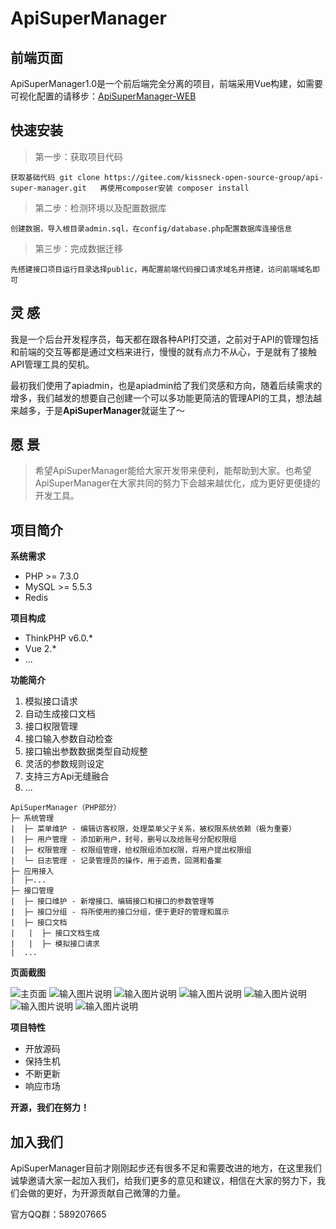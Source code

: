 # ApiSuperManager

## 前端页面
ApiSuperManager1.0是一个前后端完全分离的项目，前端采用Vue构建，如需要可视化配置的请移步：[ApiSuperManager-WEB](https://gitee.com/kissneck-open-source-group/api-super-manager-web)


## 快速安装

> 第一步：获取项目代码

```
获取基础代码 git clone https://gitee.com/kissneck-open-source-group/api-super-manager.git   再使用composer安装 composer install
```

> 第二步：检测环境以及配置数据库

```
创建数据，导入根目录admin.sql，在config/database.php配置数据库连接信息
```

> 第三步：完成数据迁移

```
先搭建接口项目运行目录选择public，再配置前端代码接口请求域名并搭建，访问前端域名即可
```

## 灵 感

我是一个后台开发程序员，每天都在跟各种API打交道，之前对于API的管理包括和前端的交互等都是通过文档来进行，慢慢的就有点力不从心，于是就有了接触API管理工具的契机。

最初我们使用了apiadmin，也是apiadmin给了我们灵感和方向，随着后续需求的增多，我们越发的想要自己创建一个可以多功能更简洁的管理API的工具，想法越来越多，于是**ApiSuperManager**就诞生了～

## 愿 景

> 希望ApiSuperManager能给大家开发带来便利，能帮助到大家。也希望ApiSuperManager在大家共同的努力下会越来越优化，成为更好更便捷的开发工具。

## 项目简介

**系统需求**

- PHP >= 7.3.0
- MySQL >= 5.5.3
- Redis

**项目构成**

- ThinkPHP v6.0.*
- Vue 2.*
- ...

**功能简介**
 1. 模拟接口请求
 2. 自动生成接口文档
 3. 接口权限管理
 4. 接口输入参数自动检查
 5. 接口输出参数数据类型自动规整
 6. 灵活的参数规则设定
 7. 支持三方Api无缝融合
 8. ...

 ```
 ApiSuperManager（PHP部分）
 ├─ 系统管理
 |  ├─ 菜单维护 - 编辑访客权限，处理菜单父子关系，被权限系统依赖（极为重要）
 |  ├─ 用户管理 - 添加新用户，封号，删号以及给账号分配权限组
 |  ├─ 权限管理 - 权限组管理，给权限组添加权限，将用户提出权限组
 |  └─ 日志管理 - 记录管理员的操作，用于追责，回溯和备案
 ├─ 应用接入
 |  ├─...
 ├─ 接口管理
 |  ├─ 接口维护 - 新增接口、编辑接口和接口的参数管理等
 |  ├─ 接口分组 - 将所使用的接口分组，便于更好的管理和展示
 |  ├─ 接口文档
 |   |  ├─ 接口文档生成
 |   |  ├─ 模拟接口请求
 |  ...
 ```

**页面截图**

![主页面](https://images.gitee.com/uploads/images/2021/1118/182143_0a8f5db0_9992165.png "index.png")
![输入图片说明](https://images.gitee.com/uploads/images/2021/1118/182753_1151785c_9992165.png "auth.png")
![输入图片说明](https://images.gitee.com/uploads/images/2021/1118/182721_895a1af5_9992165.png "apimanage_index.png")
![输入图片说明](https://images.gitee.com/uploads/images/2021/1118/182839_5127067c_9992165.png "md_explain.png")
![输入图片说明](https://images.gitee.com/uploads/images/2021/1118/182646_56007203_9992165.png "md_post.png")
![输入图片说明](https://images.gitee.com/uploads/images/2021/1118/182822_b90926b4_9992165.png "md_code.png")
![输入图片说明](https://images.gitee.com/uploads/images/2021/1118/184140_1c487ec6_9992165.png "md.png")



**项目特性**

- 开放源码
- 保持生机
- 不断更新
- 响应市场

**开源，我们在努力！**

## 加入我们

ApiSuperManager目前才刚刚起步还有很多不足和需要改进的地方，在这里我们诚挚邀请大家一起加入我们，给我们更多的意见和建议，相信在大家的努力下，我们会做的更好，为开源贡献自己微薄的力量。

官方QQ群：589207665

